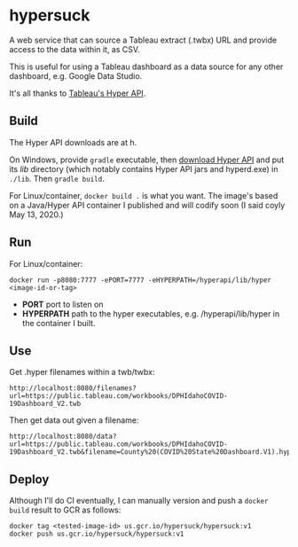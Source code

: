 # hypersuck
A web service that can source a Tableau extract (.twbx) URL and provide access to the data within it, as CSV.

This is useful for using a Tableau dashboard as a data source for any other dashboard, e.g. Google Data Studio.

It's all thanks to [Tableau's Hyper API](https://help.tableau.com/current/api/hyper_api/en-us/index.html).

## Build

The Hyper API downloads are at h.

On Windows, provide `gradle` executable, then [download Hyper API](https://tableau.com/support/releases/hyper-api/latest) and put its *lib* directory 
(which notably contains Hyper API jars and hyperd.exe) in `./lib`. Then `gradle build`.

For Linux/container, `docker build .` is what you want. The image's based on a Java/Hyper API container I published
and will codify soon (I said coyly May 13, 2020.)

## Run

For Linux/container:

```
docker run -p8080:7777 -ePORT=7777 -eHYPERPATH=/hyperapi/lib/hyper <image-id-or-tag>
```

- **PORT** port to listen on
- **HYPERPATH** path to the hyper executables, e.g. /hyperapi/lib/hyper in the container I built.

## Use

Get .hyper filenames within a twb/twbx:

```
http://localhost:8080/filenames?url=https://public.tableau.com/workbooks/DPHIdahoCOVID-19Dashboard_V2.twb
```

Then get data out given a filename:

```
http://localhost:8080/data?url=https://public.tableau.com/workbooks/DPHIdahoCOVID-19Dashboard_V2.twb&filename=County%20(COVID%20State%20Dashboard.V1).hyper
```

## Deploy

Although I'll do CI eventually, I can manually version and push a `docker build` result to GCR as follows:

```
docker tag <tested-image-id> us.gcr.io/hypersuck/hypersuck:v1
docker push us.gcr.io/hypersuck/hypersuck:v1
```

